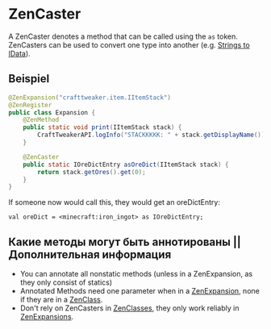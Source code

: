 # ZenCaster

A ZenCaster denotes a method that can be called using the `as` token.  
ZenCasters can be used to convert one type into another (e.g. [Strings to IData](https://github.com/jaredlll08/CraftTweaker/blob/30793645d58adeed12dfff50f31206a63a50d8de/CraftTweaker2-API/src/main/java/crafttweaker/zenscript/expand/ExpandString.java#L30-L33)).

## Beispiel

```java
@ZenExpansion("crafttweaker.item.IItemStack")
@ZenRegister
public class Expansion {
    @ZenMethod
    public static void print(IItemStack stack) {
        CraftTweakerAPI.logInfo("STACKKKKK: " + stack.getDisplayName());
    }

    @ZenCaster
    public static IOreDictEntry asOreDict(IItemStack stack) {
        return stack.getOres().get(0);
    }
}
```

If someone now would call this, they would get an oreDictEntry:

```zenscript
val oreDict = <minecraft:iron_ingot> as IOreDictEntry;
```

## Какие методы могут быть аннотированы || Дополнительная информация

- You can annotate all nonstatic methods (unless in a ZenExpansion, as they only consist of statics)
- Annotated Methods need one parameter when in a [ZenExpansion](/Dev_Area/ZenAnnotations/Annotation_ZenExpansion/), none if they are in a [ZenClass](/Dev_Area/ZenAnnotations/Annotation_ZenClass/).
- Don't rely on ZenCasters in [ZenClasses](/Dev_Area/ZenAnnotations/Annotation_ZenClass/), they only work reliably in [ZenExpansions](/Dev_Area/ZenAnnotations/Annotation_ZenExpansion/).